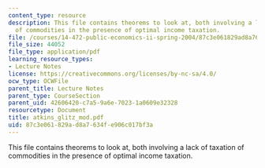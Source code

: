 ```yaml
---
content_type: resource
description: This file contains theorems to look at, both involving a lack of taxation
  of commodities in the presence of optimal income taxation.
file: /courses/14-472-public-economics-ii-spring-2004/87c3e061829ad8a7634fe906c017bf3a_atkins_glitz_mod.pdf
file_size: 44052
file_type: application/pdf
learning_resource_types:
- Lecture Notes
license: https://creativecommons.org/licenses/by-nc-sa/4.0/
ocw_type: OCWFile
parent_title: Lecture Notes
parent_type: CourseSection
parent_uid: 42606420-c7a5-9a6e-7023-1a0609e32328
resourcetype: Document
title: atkins_glitz_mod.pdf
uid: 87c3e061-829a-d8a7-634f-e906c017bf3a
---
```

This file contains theorems to look at, both involving a lack of taxation of commodities in the presence of optimal income taxation.